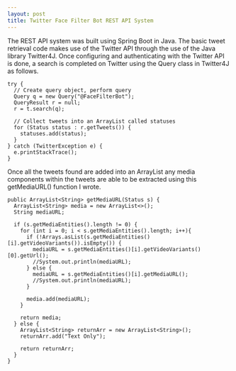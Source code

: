 ```yaml
---
layout: post
title: Twitter Face Filter Bot REST API System
---
```


The REST API system was built using Spring Boot in Java. The basic tweet retrieval code makes use of the Twitter API through the use of the Java library Twitter4J. Once configuring and authenticating with the Twitter API is done, a search is completed on Twitter using the Query class in Twitter4J as follows.

```
try {
  // Create query object, perform query
  Query q = new Query("@FaceFilterBot");
  QueryResult r = null;
  r = t.search(q);

  // Collect tweets into an ArrayList called statuses
  for (Status status : r.getTweets()) {
    statuses.add(status);
  }
} catch (TwitterException e) {
  e.printStackTrace();
}

```

Once all the tweets found are added into an ArrayList any media components within the tweets are able to be extracted using this getMediaURL() function I wrote.

```
public ArrayList<String> getMediaURL(Status s) {
  ArrayList<String> media = new ArrayList<>();
  String mediaURL;

  if (s.getMediaEntities().length != 0) {
    for (int i = 0; i < s.getMediaEntities().length; i++){
      if (!Arrays.asList(s.getMediaEntities()[i].getVideoVariants()).isEmpty()) {
        mediaURL = s.getMediaEntities()[i].getVideoVariants()[0].getUrl();
        //System.out.println(mediaURL);
      } else {
        mediaURL = s.getMediaEntities()[i].getMediaURL();
        //System.out.println(mediaURL);
      }

      media.add(mediaURL);
    }

    return media;
  } else {
    ArrayList<String> returnArr = new ArrayList<String>();
    returnArr.add("Text Only");

    return returnArr;
  }
}
```
